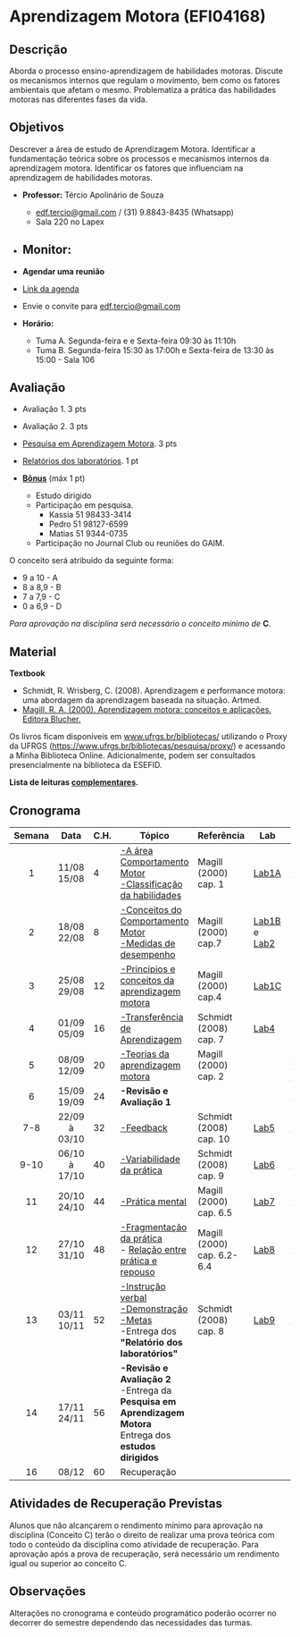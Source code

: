 
# **Aprendizagem Motora (EFI04168)**


## Descrição

Aborda o processo ensino-aprendizagem de habilidades motoras. Discute os mecanismos internos que regulam o movimento, bem como os fatores 
ambientais que afetam o mesmo. Problematiza a prática das habilidades motoras nas diferentes fases da vida.


## Objetivos
Descrever a área de estudo de Aprendizagem Motora. Identificar a fundamentação teórica sobre os processos e mecanismos internos da aprendizagem motora. Identificar os fatores que influenciam na aprendizagem de habilidades motoras.

- **Professor:** Tércio Apolinário de Souza
  - edf.tercio@gmail.com / (31) 9.8843-8435 (Whatsapp) 
  - Sala 220 no Lapex
 - **Monitor:**
   - 
 
 - **Agendar uma reunião**
 - [Link da agenda](https://calendar.google.com/calendar/u/0?cid=ZWRmLnRlcmNpb0BnbWFpbC5jb20)
 - Envie o convite para edf.tercio@gmail.com
    
- **Horário:**
  - Tuma A. Segunda-feira e e Sexta-feira 09:30 às 11:10h
  - Tuma B. Segunda-feira 15:30 às 17:00h e Sexta-feira de 13:30 às 15:00 - Sala 106




## Avaliação
- Avaliação 1. 3 pts
- Avaliação 2. 3 pts
- [Pesquisa em Aprendizagem Motora][17]. 3 pts
- [Relatórios dos laboratórios][45]. 1 pt

- [**Bônus**][46] (máx 1 pt)
  - Estudo dirigido
  - Participação em pesquisa.
      - Kassia 51 98433-3414
      - Pedro 51 98127-6599
      - Matias 51 9344-0735
  - Participação no Journal Club ou reuniões do GAIM. 


O conceito será atribuído da seguinte forma: 
- 9 a 10  - A 
- 8 a 8,9 - B
- 7 a 7,9  - C
- 0 a 6,9 - D

*Para aprovação na disciplina será necessário o conceito mínimo de* **C**. 

## Material
**Textbook**

- Schmidt, R. Wrisberg, C. (2008). Aprendizagem e performance motora: uma abordagem da aprendizagem baseada na situação. Artmed.
- [Magill, R. A. (2000). Aprendizagem motora: conceitos e aplicações. Editora Blucher.](https://github.com/apolinario-souza/teaching/blob/main/AprendizagemMotora(EFI04168)/complementar/(Magill%2C%202000).pdf)

Os livros ficam disponíveis em www.ufrgs.br/bibliotecas/ utilizando o Proxy da UFRGS  (https://www.ufrgs.br/bibliotecas/pesquisa/proxy/) e acessando a Minha Biblioteca Online. Adicionalmente, podem ser consultados presencialmente na biblioteca da ESEFID. 

**Lista de leituras [complementares][22].**


## 


## Cronograma

| **Semana** |**Data**| **C.H.**  | **Tópico**                                              | **Referência**| **Lab** | **Assíncrono**
|:-: | :---------------------: | --------- | --------------------- | -------------- |------------------------|--------------------|
|1| 11/08 <br> 15/08|4|[ -A área Comportamento Motor <br> -Classificação da habilidades][1]|Magill (2000) cap. 1| [Lab1A][24]|[Link][44]
|2|18/08 <br> 22/08|8|[-Conceitos do Comportamento Motor <br> -Medidas de desempenho][2]|Magill (2000) cap.7|[Lab1B][25] e [Lab2][27]
|3|25/08 <br> 29/08|12|[-Princípios e conceitos da aprendizagem motora][3]|Magill (2000) cap.4|[Lab1C][26]
|4|01/09 <br> 05/09|16|[-Transferência de Aprendizagem][5]|Schmidt (2008) cap. 7| [Lab4][29]
|5|08/09 <br> 12/09|20|[-Teorias da aprendizagem motora][6] |Magill (2000) cap. 2|| [Parte 1][41] [Parte 2][42] [Parte 3][43]
|6|15/09 <br> 19/09 |24|**-Revisão e Avaliação 1**    |  | |[Revisao][35]
|7-8|22/09 à 03/10 |32|[-Feedback][8]|Schmidt (2008) cap. 10| [Lab5][30]|[Link][36]
|9-10|06/10 à 17/10|40|[-Variabilidade da prática][9]|Schmidt (2008) cap. 9| [Lab6][31]|[Link][37]
|11|20/10<br> 24/10|44|[-Prática mental][10]|Magill (2000) cap. 6.5|[Lab7][32]|[Link][38]
|12|27/10<br>31/10|48|[-Fragmentação da prática][11] <br> - [Relação entre prática e repouso][11]|Magill (2000) cap. 6.2-6.4|[Lab8][33]|[Link][39] 
|13|03/11<br>10/11|52|[-Instrução verbal][12] <br> [-Demonstração][12] <br> [-Metas][12] <br> -Entrega dos **"Relatório dos laboratórios"**|Schmidt (2008) cap. 8|[Lab9][34]|[Link][40]| 
|14|17/11 <br> 24/11|56|**-Revisão e Avaliação 2** <br> -Entrega da **Pesquisa em Aprendizagem Motora** <br> Entrega dos **estudos dirigidos**|| |
|16|08/12|60|Recuperação  <br>| 



## Atividades de Recuperação Previstas
Alunos que não alcançarem o rendimento mínimo para aprovação na disciplina (Conceito C) terão o direito de realizar uma prova teórica com todo o conteúdo da disciplina como atividade de recuperação. Para aprovação após a prova de recuperação, será necessário um rendimento igual ou superior ao conceito C.
  
## Observações

Alterações no cronograma e conteúdo programático poderão ocorrer no decorrer do semestre dependendo das necessidades das turmas. 



[1]:https://apolinario-souza.github.io/Aprendizagem_Motora_graduacao/01/1.html#1
[2]:https://apolinario-souza.github.io/Aprendizagem_Motora_graduacao/02/02.html#1
[3]:https://apolinario-souza.github.io/Aprendizagem_Motora_graduacao/03/03.html#1
[4]:https://apolinario-souza.github.io/Aprendizagem_Motora_graduacao/04/04.html#1
[5]:https://apolinario-souza.github.io/Aprendizagem_Motora_graduacao/05/05.html#1
[6]:https://apolinario-souza.github.io/Aprendizagem_Motora_graduacao/06/06.html#1
[8]:https://apolinario-souza.github.io/Aprendizagem_Motora_graduacao/08/08.html#1
[9]:https://apolinario-souza.github.io/Aprendizagem_Motora_graduacao/09/09.pdf#1
[10]:https://apolinario-souza.github.io/Aprendizagem_Motora_graduacao/10/10.pdf#1
[11]:https://apolinario-souza.github.io/Aprendizagem_Motora_graduacao/11/11.pdf#1
[12]:https://apolinario-souza.github.io/Aprendizagem_Motora_graduacao/12/12.html
[13]:https://github.com/apolinario-souza/teaching/blob/main/AprendizagemMotora(EFI04168)/complementar/(Kleynen%20et%20al.%2C%202018).pdf


[16]:https://github.com/apolinario-souza/teaching/blob/main/AprendizagemMotora(EFI04168)/complementar/(Otte%20et%20al.%2C%202019).pdf

[17]:https://github.com/apolinario-souza/teaching/blob/main/AprendizagemMotora(EFI04168)/trabalhos/roteiro_pesquisa_em_AM.md
[18]:https://github.com/apolinario-souza/teaching/blob/main/AprendizagemMotora(EFI04168)/complementar/(Otte%20et%20al.%2C%202020).pdf



[22]:https://github.com/apolinario-souza/teaching/blob/main/AprendizagemMotora(EFI04168)/complementar/ingles.md


[24]: https://github.com/apolinario-souza/teaching/blob/main/AprendizagemMotora(EFI04168)/Lab/Lab1A.md
[25]: https://github.com/apolinario-souza/teaching/blob/main/AprendizagemMotora(EFI04168)/Lab/Lab1B.md
[26]: https://github.com/apolinario-souza/teaching/blob/main/AprendizagemMotora(EFI04168)/Lab/Lab1C.md
[27]: https://github.com/apolinario-souza/teaching/blob/main/AprendizagemMotora(EFI04168)/Lab/Lab2.md
[28]: https://github.com/apolinario-souza/teaching/blob/main/AprendizagemMotora(EFI04168)/Lab/Lab3.md
[29]: https://github.com/apolinario-souza/teaching/blob/main/AprendizagemMotora(EFI04168)/Lab/Lab4.md
[30]: https://github.com/apolinario-souza/teaching/blob/main/AprendizagemMotora(EFI04168)/Lab/Lab5.md
[31]: https://github.com/apolinario-souza/teaching/blob/main/AprendizagemMotora(EFI04168)/Lab/Lab6.md
[32]: https://github.com/apolinario-souza/teaching/blob/main/AprendizagemMotora(EFI04168)/Lab/Lab7.md
[33]: https://github.com/apolinario-souza/teaching/blob/main/AprendizagemMotora(EFI04168)/Lab/Lab8.md
[34]: https://github.com/apolinario-souza/teaching/blob/main/AprendizagemMotora(EFI04168)/Lab/Lab9.md


[35]: https://youtu.be/qEwYf7AQbos
[36]: https://youtu.be/aKv6cMMC2wI
[37]: https://youtu.be/0yNpg2567t0
[38]: https://youtu.be/eB4UEZbJoZ0
[39]: https://youtu.be/1C_Zi3liUIY
[40]: https://youtu.be/GmhAIQvTPq8
[41]: https://youtu.be/W7s9ymT4hJQ
[42]: https://youtu.be/BKMD-JX8Ujo
[43]: https://www.youtube.com/watch?v=OvbpqqClvhg
[44]: https://youtu.be/6zRQ0FGg3Gw

[45]:https://github.com/apolinario-souza/teaching/blob/main/AprendizagemMotora(EFI04168)/trabalhos/trabalho-laboratorios.md
[46]:https://github.com/apolinario-souza/teaching/blob/main/AprendizagemMotora(EFI04168)/trabalhos/bonus.md
